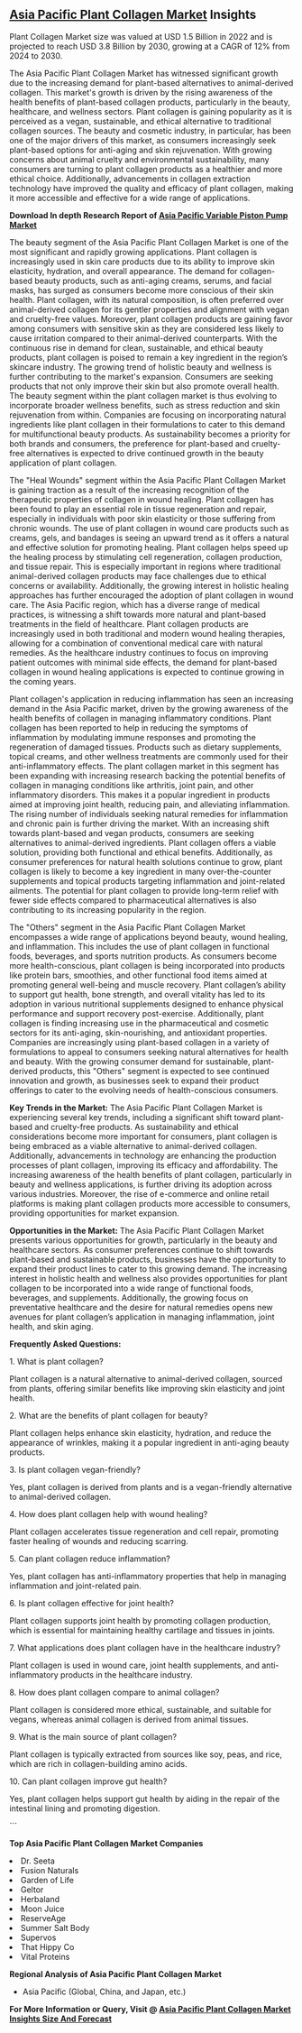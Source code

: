 <h2><a href="https://www.verifiedmarketreports.com/download-sample/?rid=362518&amp;utm_source=Github-Feb&amp;utm_medium=225" target="_blank">Asia Pacific Plant Collagen Market</a> Insights</h2><p>Plant Collagen Market size was valued at USD 1.5 Billion in 2022 and is projected to reach USD 3.8 Billion by 2030, growing at a CAGR of 12% from 2024 to 2030.</p><p><p>The Asia Pacific Plant Collagen Market has witnessed significant growth due to the increasing demand for plant-based alternatives to animal-derived collagen. This market's growth is driven by the rising awareness of the health benefits of plant-based collagen products, particularly in the beauty, healthcare, and wellness sectors. Plant collagen is gaining popularity as it is perceived as a vegan, sustainable, and ethical alternative to traditional collagen sources. The beauty and cosmetic industry, in particular, has been one of the major drivers of this market, as consumers increasingly seek plant-based options for anti-aging and skin rejuvenation. With growing concerns about animal cruelty and environmental sustainability, many consumers are turning to plant collagen products as a healthier and more ethical choice. Additionally, advancements in collagen extraction technology have improved the quality and efficacy of plant collagen, making it more accessible and effective for a wide range of applications. <p><strong>Download In depth Research Report of <a href="https://www.verifiedmarketreports.com/download-sample/?rid=236118&amp;utm_source=Pulse-Dec&amp;utm_medium=225" target="_blank">Asia Pacific Variable Piston Pump Market</a></strong></p></p> <p>The beauty segment of the Asia Pacific Plant Collagen Market is one of the most significant and rapidly growing applications. Plant collagen is increasingly used in skin care products due to its ability to improve skin elasticity, hydration, and overall appearance. The demand for collagen-based beauty products, such as anti-aging creams, serums, and facial masks, has surged as consumers become more conscious of their skin health. Plant collagen, with its natural composition, is often preferred over animal-derived collagen for its gentler properties and alignment with vegan and cruelty-free values. Moreover, plant collagen products are gaining favor among consumers with sensitive skin as they are considered less likely to cause irritation compared to their animal-derived counterparts. With the continuous rise in demand for clean, sustainable, and ethical beauty products, plant collagen is poised to remain a key ingredient in the region’s skincare industry. The growing trend of holistic beauty and wellness is further contributing to the market's expansion. Consumers are seeking products that not only improve their skin but also promote overall health. The beauty segment within the plant collagen market is thus evolving to incorporate broader wellness benefits, such as stress reduction and skin rejuvenation from within. Companies are focusing on incorporating natural ingredients like plant collagen in their formulations to cater to this demand for multifunctional beauty products. As sustainability becomes a priority for both brands and consumers, the preference for plant-based and cruelty-free alternatives is expected to drive continued growth in the beauty application of plant collagen. <p>The "Heal Wounds" segment within the Asia Pacific Plant Collagen Market is gaining traction as a result of the increasing recognition of the therapeutic properties of collagen in wound healing. Plant collagen has been found to play an essential role in tissue regeneration and repair, especially in individuals with poor skin elasticity or those suffering from chronic wounds. The use of plant collagen in wound care products such as creams, gels, and bandages is seeing an upward trend as it offers a natural and effective solution for promoting healing. Plant collagen helps speed up the healing process by stimulating cell regeneration, collagen production, and tissue repair. This is especially important in regions where traditional animal-derived collagen products may face challenges due to ethical concerns or availability. Additionally, the growing interest in holistic healing approaches has further encouraged the adoption of plant collagen in wound care. The Asia Pacific region, which has a diverse range of medical practices, is witnessing a shift towards more natural and plant-based treatments in the field of healthcare. Plant collagen products are increasingly used in both traditional and modern wound healing therapies, allowing for a combination of conventional medical care with natural remedies. As the healthcare industry continues to focus on improving patient outcomes with minimal side effects, the demand for plant-based collagen in wound healing applications is expected to continue growing in the coming years. <p>Plant collagen's application in reducing inflammation has seen an increasing demand in the Asia Pacific market, driven by the growing awareness of the health benefits of collagen in managing inflammatory conditions. Plant collagen has been reported to help in reducing the symptoms of inflammation by modulating immune responses and promoting the regeneration of damaged tissues. Products such as dietary supplements, topical creams, and other wellness treatments are commonly used for their anti-inflammatory effects. The plant collagen market in this segment has been expanding with increasing research backing the potential benefits of collagen in managing conditions like arthritis, joint pain, and other inflammatory disorders. This makes it a popular ingredient in products aimed at improving joint health, reducing pain, and alleviating inflammation. The rising number of individuals seeking natural remedies for inflammation and chronic pain is further driving the market. With an increasing shift towards plant-based and vegan products, consumers are seeking alternatives to animal-derived ingredients. Plant collagen offers a viable solution, providing both functional and ethical benefits. Additionally, as consumer preferences for natural health solutions continue to grow, plant collagen is likely to become a key ingredient in many over-the-counter supplements and topical products targeting inflammation and joint-related ailments. The potential for plant collagen to provide long-term relief with fewer side effects compared to pharmaceutical alternatives is also contributing to its increasing popularity in the region. <p>The "Others" segment in the Asia Pacific Plant Collagen Market encompasses a wide range of applications beyond beauty, wound healing, and inflammation. This includes the use of plant collagen in functional foods, beverages, and sports nutrition products. As consumers become more health-conscious, plant collagen is being incorporated into products like protein bars, smoothies, and other functional food items aimed at promoting general well-being and muscle recovery. Plant collagen’s ability to support gut health, bone strength, and overall vitality has led to its adoption in various nutritional supplements designed to enhance physical performance and support recovery post-exercise. Additionally, plant collagen is finding increasing use in the pharmaceutical and cosmetic sectors for its anti-aging, skin-nourishing, and antioxidant properties. Companies are increasingly using plant-based collagen in a variety of formulations to appeal to consumers seeking natural alternatives for health and beauty. With the growing consumer demand for sustainable, plant-derived products, this "Others" segment is expected to see continued innovation and growth, as businesses seek to expand their product offerings to cater to the evolving needs of health-conscious consumers. <p><strong>Key Trends in the Market:</strong> The Asia Pacific Plant Collagen Market is experiencing several key trends, including a significant shift toward plant-based and cruelty-free products. As sustainability and ethical considerations become more important for consumers, plant collagen is being embraced as a viable alternative to animal-derived collagen. Additionally, advancements in technology are enhancing the production processes of plant collagen, improving its efficacy and affordability. The increasing awareness of the health benefits of plant collagen, particularly in beauty and wellness applications, is further driving its adoption across various industries. Moreover, the rise of e-commerce and online retail platforms is making plant collagen products more accessible to consumers, providing opportunities for market expansion. <p><strong>Opportunities in the Market:</strong> The Asia Pacific Plant Collagen Market presents various opportunities for growth, particularly in the beauty and healthcare sectors. As consumer preferences continue to shift towards plant-based and sustainable products, businesses have the opportunity to expand their product lines to cater to this growing demand. The increasing interest in holistic health and wellness also provides opportunities for plant collagen to be incorporated into a wide range of functional foods, beverages, and supplements. Additionally, the growing focus on preventative healthcare and the desire for natural remedies opens new avenues for plant collagen’s application in managing inflammation, joint health, and skin aging. <p><strong>Frequently Asked Questions:</strong></p> <p>1. What is plant collagen?</p> <p>Plant collagen is a natural alternative to animal-derived collagen, sourced from plants, offering similar benefits like improving skin elasticity and joint health.</p> <p>2. What are the benefits of plant collagen for beauty?</p> <p>Plant collagen helps enhance skin elasticity, hydration, and reduce the appearance of wrinkles, making it a popular ingredient in anti-aging beauty products.</p> <p>3. Is plant collagen vegan-friendly?</p> <p>Yes, plant collagen is derived from plants and is a vegan-friendly alternative to animal-derived collagen.</p> <p>4. How does plant collagen help with wound healing?</p> <p>Plant collagen accelerates tissue regeneration and cell repair, promoting faster healing of wounds and reducing scarring.</p> <p>5. Can plant collagen reduce inflammation?</p> <p>Yes, plant collagen has anti-inflammatory properties that help in managing inflammation and joint-related pain.</p> <p>6. Is plant collagen effective for joint health?</p> <p>Plant collagen supports joint health by promoting collagen production, which is essential for maintaining healthy cartilage and tissues in joints.</p> <p>7. What applications does plant collagen have in the healthcare industry?</p> <p>Plant collagen is used in wound care, joint health supplements, and anti-inflammatory products in the healthcare industry.</p> <p>8. How does plant collagen compare to animal collagen?</p> <p>Plant collagen is considered more ethical, sustainable, and suitable for vegans, whereas animal collagen is derived from animal tissues.</p> <p>9. What is the main source of plant collagen?</p> <p>Plant collagen is typically extracted from sources like soy, peas, and rice, which are rich in collagen-building amino acids.</p> <p>10. Can plant collagen improve gut health?</p> <p>Yes, plant collagen helps support gut health by aiding in the repair of the intestinal lining and promoting digestion.</p> ```</p><p><strong>Top Asia Pacific Plant Collagen Market Companies</strong></p><div data-test-id=""><p><li>Dr. Seeta</li><li> Fusion Naturals</li><li> Garden of Life</li><li> Geltor</li><li> Herbaland</li><li> Moon Juice</li><li> ReserveAge</li><li> Summer Salt Body</li><li> Supervos</li><li> That Hippy Co</li><li> Vital Proteins</li></p><div><strong>Regional Analysis of&nbsp;Asia Pacific Plant Collagen Market</strong></div><ul><li dir="ltr"><p dir="ltr">Asia Pacific (Global, China, and Japan, etc.)</p></li></ul><p><strong>For More Information or Query, Visit @&nbsp;</strong><strong><a href="https://www.verifiedmarketreports.com/product/plant-collagen-market/?utm_source=Github-Feb&amp;utm_medium=225" target="_blank">Asia Pacific Plant Collagen Market Insights Size And Forecast</a></strong></p></div><h2>&nbsp;</h2><div data-test-id="">&nbsp;</div>
